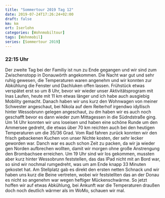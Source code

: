 ```yaml
---
title: "Sommertour 2019 Tag 12"
date: 2019-07-24T17:26:24+02:00
draft: false
km: km
ort: Iserlohn
categories: [Wohnmobiltour]
tags: [Wohnmobil]
series: [Sommertour 2019]
---
```


### 22:15 Uhr

Der zweite Tag bei der Familiy ist nun zu Ende gegangen und wir sind zum Zwischenstopp in Donauwörth angekommen.
Die Nacht war gut und sehr ruhig gewesen, die Temperaturen waren angenehm und wir konnten zur Abkühlung die Fenster und Dachluken offen lassen.
Frühstück etwas verspätet erst so um 8 Uhr, bevor wir wieder unser Aktivitätsprogram mit Inas Laufen, heute mit 11 km etwas länger und ich habe auch ausgiebig Mobility gemacht. Danach haben wir uns kurz den Wohnwagen von meiner Schwester angeschaut, bei Nikola auf dem Reiterhof irgendwo idyllisch hinter Wessobrunn gelegen angeschaut, zu dm haben wir es auch noch geschafft bevor es dann wieder zum Mittagessen in die Südndstraße ging. 
Um 14 Uhr konnten wir uns loseisen und haben eine schöne Runde um den Ammersee gedreht, die etwas über 70 km reichten auch bei den heutigen Temperaturen um die 35/36 Grad. 
Vom Rad fahren zurück konnten wir den frisch gebackenen Kuchen von unser Nichte kosten, der sehr lecker geworden war. 
Danch war es auch schon Zeit zu packen, da wir ja wieder gen Norden aufbrechen wollten, damit wir morgen ohne große Anstrengung den Brombachsee erreichen.
Um 19 Uhr sind wir los gekommen, mussten aber kurz hinter Wessobrunn feststellen, das das IPad nicht mit an Bord war, so sind wir nochmal rumgedreht, was um am Ende knapp 33 Minuten gekostet hat. Am Stellplatz gab es direkt den ersten netten Schnack und wir haben uns kurz die Beine vertreten, wobei wir feststellten das an der Donau es nicht so angenehm war wegen heftiger Mückenschwärme. 
So jetzt hoffen wir auf etwas Abkühlung, bei Ankunft war die Temperaturen draußen doch noch deutlich wärmer als im WoMo, schauen wir mal.
